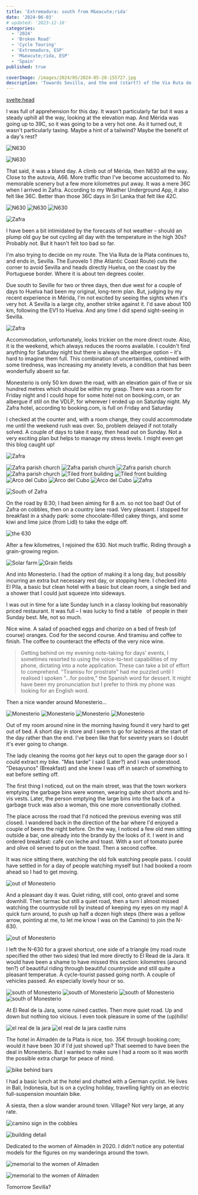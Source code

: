 ```yaml
---
title: 'Extremadura: south from M&eacute;rida'
date: '2024-06-03'
# updated: '2023-12-16'
categories:
  - '2024'
  - 'Broken Road'
  - 'Cycle Touring'
  - 'Extremadura, ESP'
  - 'M&eacute;rida, ESP'
  - 'Spain'
published: true

coverImage: /images/2024/05/2024-05-28-155727.jpg
description: 'Towards Sevilla, and the end (start?) of the Via Ruta de la Plata. '
---
```


<script>
	import Img from '$lib/components/Img.svelte' 
  import DayCardHGroup from '$lib/components/DayCardHGroup.svelte' 
  import FormattedDate from '$lib/components/FormattedDate.svelte'
</script>

<svelte:head>

<title>
2024 Spain
</title>
</svelte:head>

<section class="card">

<DayCardHGroup
    where="M&eacute;rida - Zafra"
    when="2024-05-30"
    distance="66.6 km, 568 m, 2904.3 km to date" 
  />

<p>I was full of apprehension for this day. It wasn't particularly far but it was a steady uphill all the way, looking at the elevation map. And M&eacute;rida was going up to 39C, so it was going to be a very hot one. As it turned out, it wasn't particularly taxing. Maybe a hint of a tailwind? Maybe the benefit of a day's rest?</p>

<Img
  src="/images/2024/05/2024-05-30-095422.jpg"
  alt="N630"
  caption="Not the most idyllic scenery I've ridden through."
/>

<Img
  src="/images/2024/05/2024-05-30-100221.jpg"
  alt="N630"
  caption="Kilometre 630 on the N-630. At 11:00 am but two out of three ain't bad according to some old crooning carnivore."
/>

<p>That said, it was a bland day. A climb out of M&eacute;rida, then N630 all the way. Close to the autovia, A66. More traffic than I've become accustomed to. No memorable scenery but a few more kilometres put away. It was a mere 36C when I arrived in Zafra. According to my Weather Underground App, it also felt like 36C. Better than those 36C days in Sri Lanka that felt like 42C. </p>

<Img
  src="/images/2024/05/2024-05-30-111845.jpg"
  alt="N630"
/>
<Img
  src="/images/2024/05/2024-05-30-150910.jpg"
  alt="N630"
  caption="Not much shade out here..."
/>
<Img
  src="/images/2024/05/2024-05-30-152615.jpg"
  alt="N630"
/>

</section>

<section class="card">

<DayCardHGroup
    where="Zafra"
    when="2024-05-31"
  />

<Img
  src="/images/2024/05/2024-05-31-192519.jpg"
  alt="Zafra"
/>

  <p>I have been a bit intimidated by the forecasts of hot weather &ndash; should an plump old guy be out cycling all day with the temperature in the high 30s? Probably not. But it hasn't felt too bad so far.</p>

  <p>I'm also trying to decide on my route. The Via Ruta de la Plata continues to, and ends in, Sevilla. The Eurovelo 1 (the Atlantic Coast Route) cuts the corner to avoid Sevilla and heads directly Huelva, on the coast by the Portuguese border. Where it is about ten degrees cooler.</p>

  <p>Due south to Seville for two or three days, then due west for a couple of days to Huelva had been my original, long-term plan. But, judging by my recent experience in M&eacute;rida, I'm not excited by seeing the sights when it's very hot. A Sevilla is a large city, another strike against it. I'd save about 100 km, following the EV1 to Huelva. And any time I did spend sight-seeing in Sevilla. </p>

<Img
  src="/images/2024/05/2024-05-31-185458.jpg"
  alt="Zafra "
/>

  <p>Accommodation, unfortunately, looks trickier on the more direct route. Also, it is the weekend, which always reduces the rooms available. I couldn't find anything for Saturday night but there is always the albergue option &ndash; it's hard to imagine them full. This combination of uncertainties, combined with some tiredness, was increasing my anxiety levels, a condition that has been wonderfully absent so far. </p>

  <p>Monesterio is only 50 km down the road, with an elevation gain of five or six hundred metres which should be within my grasp. There was a room for Friday night and I could hope for some hotel not on booking.com, or an albergue if still on the VDLP, for wherever I ended up on Saturday night. My Zafra hotel, according to booking.com, is full on Friday and Saturday</p>

  <p>I checked at the counter and, with a room change, they could accommodate me until the weekend rush was over. So, problem delayed if not totally solved. A couple of days to take it easy, then head out on Sunday. Not a very exciting plan but helps to manage my stress levels. I might even get this blog caught up!</p>

<Img
  src="/images/2024/05/2024-05-31-183950.jpg"
  alt="Zafra "
  caption="The Castle of Zafra, now a Parador hotel."
/>

<Img
  src="/images/2024/05/2024-05-31-185619.jpg"
  alt="Zafra parish church "
  caption="Parroquia de la Candelaria"
/>
<Img
  src="/images/2024/05/2024-05-31-185939.jpg"
  alt="Zafra parish church"
/>
<Img
  src="/images/2024/05/2024-05-31-190150.jpg"
  alt="Zafra parish church"
/>
<Img
  src="/images/2024/05/2024-05-31-192647.jpg"
  alt="Zafra parish church"
/>
<Img
  src="/images/2024/05/2024-05-31-191730.jpg"
  alt="Tiled front building"
  caption="A rare tile-fronted building."
/>
<Img
  src="/images/2024/05/2024-05-31-191738.jpg"
  alt="Tiled front building"
/>
<Img
  src="/images/2024/05/2024-05-31-194115.jpg"
  alt="Arco del Cubo"
  caption="Arco del Cubo"
/>
<Img
  src="/images/2024/05/2024-05-31-193630.jpg"
  alt="Arco del Cubo"
/>
<Img
  src="/images/2024/05/2024-05-31-193230.jpg"
  alt="Arco del Cubo"
/>
<Img
  src="/images/2024/05/2024-05-31-192519.jpg"
  alt="Zafra"
/>

</section>

<section class="card">

<DayCardHGroup
    where="Zafra - Monesterio"
    when="2024-06-02"
    distance="47.3 km, 538 m, 2951.6 km to date" 
/>

<Img
  src="/images/2024/06/2024-06-02-091030.jpg"
  alt="South of Zafra"
/>

<p>
  On the road by 8:30; I had been aiming for 8 a.m. so not too bad!  Out of Zafra on cobbles, then on a country lane road. Very pleasant. I stopped for breakfast in a shady park: some chocolate-filled cakey things, and some kiwi and lime juice (from Lidl) to take the edge off.
</p>

<Img
  src="/images/2024/06/2024-06-02-112055.jpg"
  alt="the 630"
  caption="More of the 630"
/>

<p>
    After a few kilometres, I rejoined the 630. Not much traffic. Riding through a grain-growing region.
</p>
<Img
  src="/images/2024/06/2024-06-02-115131.jpg"
   alt="Solar farm"
  caption="Photovoltaics Farm"
/>
<Img
  src="/images/2024/06/2024-06-02-115332.jpg"
  alt="Grain fields"
/>

<p>And into Monesterio. I had the option of making it a long day, but possibly incurring an extra but necessary rest day, or stopping here. I checked into El Pila, a basic but clean hotel with a basic but clean room, a single bed and a shower that I could just squeeze into sideways.</p>

<p>I was out in time for a late Sunday lunch in a classy looking but reasonably priced restaurant. It was full &ndash; I was lucky to find a table &nbsp; of people in their Sunday best. Me, not so much.</p>

<p>Nice wine. A salad of poached eggs and chorizo on a bed of fresh (of course) oranges. Cod for the second course. And tiramisu and coffee to finish. The coffee to counteract the effects of the very nice wine.</p>

<blockquote>
  Getting behind on my evening note-taking for days' events, I sometimes resorted to using the voice-to-text capabilities of my phone, dictating into a note application. These can take a bit of effort to comprehend. "Tiramisu for prostrate" had me puzzled until I realised I spoken "...for postre," the Spanish word for dessert. It might have been my pronunciation but I prefer to think my phone was looking for an English word.
</blockquote>

<p>
  Then a nice wander around Monesterio...
</p>

<Img
  src="/images/2024/06/2024-06-02-204333.jpg"
  alt="Monesterio"
/>
<Img
  src="/images/2024/06/2024-06-02-204655.jpg"
  alt="Monesterio"
/>
<Img
  src="/images/2024/06/2024-06-02-204723.jpg"
  alt="Monesterio"
/>
<Img
  src="/images/2024/06/2024-06-02-205501.jpg"
  alt="Monesterio"
/>

</section>

<section class="card">

<DayCardHGroup
    where="Monesterio, Extremadura - Almad&eacute;n de la Plata, Andalucia"
    when="2024-06-03"
    distance="36.7 km, 369 m, 2988.3 km to date" 
/>

<p>Out of my room around nine in the morning having found it very hard to get out of bed. A short day in store and I seem to go for laziness at the start of the day rather than the end. I've been like that for seventy years so I doubt it's ever going to change.</p>

<p>The lady cleaning the rooms got her keys out to open the garage door so I could extract my bike. "Mas tarde" I said (Later?) and I was understood. "Desayunos" (Breakfast) and she knew I was off in search of something to eat before setting off.</p>

<p>The first thing I noticed, out on the main street, was that the town workers emptying the garbage bins were women, wearing quite short shorts and hi-vis vests. Later, the person emptying the large bins into the back of a garbage truck was also a woman, this one more conventionally clothed.</p>

<p>The place across the road that I'd noticed the previous evening was still closed. I wandered back in the direction of the bar where I'd enjoyed a couple of beers the night before. On the way, I noticed a few old men sitting outside a bar, one already into the brandy by the looks of it. I went in and ordered breakfast: caf&eacute; con leche and toast. With a sort of tomato pur&eacute;e and olive oil served to put on the toast. Then a second coffee.</p>

<p>It was nice sitting there, watching the old folk watching people pass. I could have settled in for a day of people watching myself but I had booked a room ahead so I had to get moving.</p>

<Img
  src="/images/2024/06/2024-06-03-101132.jpg"
  alt="out of Monesterio"
/>

<p>And a pleasant day it was. Quiet riding, still cool, onto gravel and some downhill. Then tarmac but still a quiet road, then a turn I almost missed watching the countryside roll by instead of keeping my eyes on my map! A quick turn around, to push up half a dozen high steps (there was a yellow arrow, pointing at me, to let me know I was on the Camino) to join the N-630. </p>

<Img
  src="/images/2024/06/2024-06-03-101707.jpg"
  alt="out of Monesterio"
/>

<p> I left the N-630 for a gravel shortcut, one side of a triangle (my road route specified the other two sides) that led more directly to El Read de la Jara. It would have been a shame to have missed this section: kilometres (around ten?) of beautiful riding through beautiful countryside and still quite a pleasant temperatue. A cycle-tourist passed going north. A couple of vehicles passed. An especially lovely hour or so.</p>

<Img
  src="/images/2024/06/2024-06-03-110347.jpg"
  alt="south of Monesterio"
/>
<Img
  src="/images/2024/06/2024-06-03-110357.jpg"
  alt="south of Monesterio"
/>
<Img
  src="/images/2024/06/2024-06-03-111457.jpg"
  alt="south of Monesterio"
/>
<Img
  src="/images/2024/06/2024-06-03-111519.jpg"
  alt="south of Monesterio"
/>

<p>At El Real de la Jara, some ruined castles. Then more quiet road. Up and down but nothing too vicious. I even took pleasure in some of the (up)hills!</p>

<Img
  src="/images/2024/06/2024-06-03-115322.jpg"
  alt="el real de la jara" ruins
/>
<Img
  src="/images/2024/06/2024-06-03-115539.jpg"
  alt="el real de la jara castle ruins"
  caption="Ruins near El Real de la Jara"
/>

<p>The hotel in Almad&eacute;n de la Plata is nice, too. 35&euro; through booking.com; would it have been 30 if I'd just showed up? That seemed to have been the deal in Monesterio. But I wanted to make sure I had a room so it was worth the possible extra charge for peace of mind. </p>

<Img
  src="/images/2024/06/2024-06-03-195651.jpg"
  alt="bike behind bars"
  caption="Alan (?), resting for the night, safely behind bars."
/>

<p>I had a basic lunch at the hotel and chatted with a German cyclist. He lives in Bali, Indonesia, but is on a cycling holiday, travelling lightly on an electric full-suspension mountain bike.</p>

<p>A siesta, then a slow wander around town. Village? Not very large, at any rate.</p>

<Img
  src="/images/2024/06/2024-06-03-200843.jpg"
  alt="camino sign in the cobbles"
  caption="Can you see 'CAMINO DE SANTIAGO - VIA DE LA PLATA'?"
/>

<Img
  src="/images/2024/06/2024-06-03-201018.jpg"
  alt="building detail"
/>

<p>Dedicated to the women of Almad&eacute;n in 2020. I didn't notice any potential models for the figures on my wanderings around the town.</p>

<Img
  src="/images/2024/06/2024-06-03-202857.jpg"
  alt="memorial to the women of Almaden"
/>

<Img
  src="/images/2024/06/2024-06-03-201403.jpg"
  alt="memorial to the women of Almaden"
/>

<p>Tomorrow Sevilla?</p>
</section>
